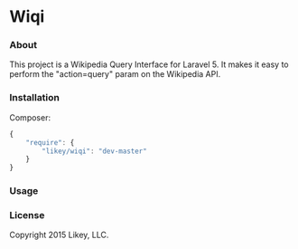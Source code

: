 # Wiqi

### About 

This project is a Wikipedia Query Interface for Laravel 5. 
It makes it easy to perform the "action=query" param on the Wikipedia API.

### Installation

Composer:
```js
{
    "require": {
        "likey/wiqi": "dev-master"
    }
}
```

### Usage

### License
Copyright 2015 Likey, LLC.
